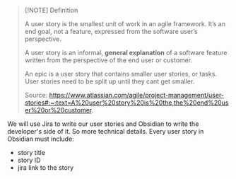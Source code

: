 

> [!NOTE] Definition
> 
> A user story is the smallest unit of work in an agile framework. It’s an end goal, not a feature, expressed from the software user’s perspective.
> 
> A user story is an informal, **general explanation** of a software feature written from the perspective of the end user or customer.
> 
> An epic is a user story that contains smaller user stories, or tasks. User stories need to be split up until they cant get smaller.
> 
> Source: https://www.atlassian.com/agile/project-management/user-stories#:~:text=A%20user%20story%20is%20the,the%20end%20user%20or%20customer.



We will use Jira to write our user stories and Obsidian to write the developer's side of it. So more technical details.
Every user story in Obsidian must include:
- story title
- story ID
- jira link to the story

